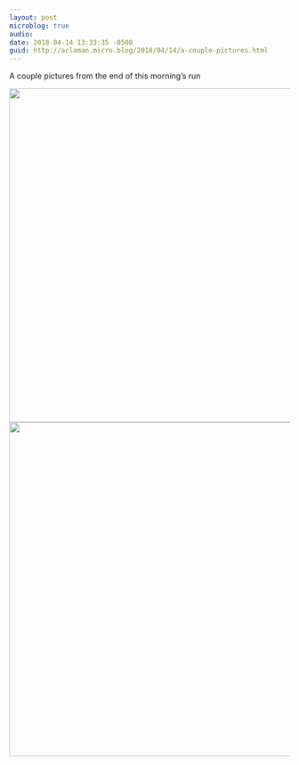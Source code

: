 ```yaml
---
layout: post
microblog: true
audio: 
date: 2018-04-14 13:33:35 -0500
guid: http://aclaman.micro.blog/2018/04/14/a-couple-pictures.html
---
```

A couple pictures from the end of this morning’s run

<img src="http://micro.alexclaman.com/uploads/2018/b861fc6a56.jpg" width="600" height="600" /><img src="http://micro.alexclaman.com/uploads/2018/5130b924a6.jpg" width="600" height="600" />
